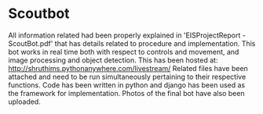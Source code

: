 # Scoutbot
All information related had been properly explained in 'EISProjectReport - ScoutBot.pdf' that has details related to procedure and implementation. This bot works in real time both with respect to controls and movement, and image processing and object detection. This has been hosted at: http://shruthims.pythonanywhere.com/livestream/ Related files have been attached and need to be run simultaneously pertaining to their respective functions. Code has been written in python and django has been used as the framework for implementation. Photos of the final bot have also been uploaded.
